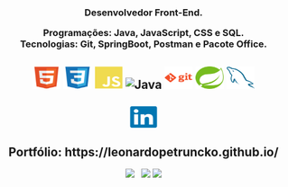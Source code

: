 <h4 align="center" height = 10px width = 5px>
 
 <h3 align="center" height = 10px width = 5px >
  
Desenvolvedor Front-End.
  
Programações: Java, JavaScript, CSS e SQL. 
<br> Tecnologias: Git, SpringBoot, Postman e Pacote Office.
  
  
</h3>

<h2 align="center" >
 
 <img  alt="HTML" height="40" width="50" src="https://raw.githubusercontent.com/devicons/devicon/master/icons/html5/html5-original.svg">
 <img  alt="CSS" height="40" width="50" src="https://raw.githubusercontent.com/devicons/devicon/master/icons/css3/css3-original.svg">
 <img  alt="JS" height="40" width="50" src="https://raw.githubusercontent.com/devicons/devicon/master/icons/javascript/javascript-plain.svg">
 <img  alt="Java" height="40" width="50" src="https://cdn.jsdelivr.net/gh/devicons/devicon/icons/java/java-original-wordmark.svg">
 <img  alt="Git" height="40" width="50" src="https://raw.githubusercontent.com/devicons/devicon/2ae2a900d2f041da66e950e4d48052658d850630/icons/git/git-plain-wordmark.svg">
 <img  alt="Spring" height="40" width="50" src="https://raw.githubusercontent.com/devicons/devicon/2ae2a900d2f041da66e950e4d48052658d850630/icons/spring/spring-original.svg">
 <img  alt="MySQL" height="40" width="50" src="https://raw.githubusercontent.com/devicons/devicon/2ae2a900d2f041da66e950e4d48052658d850630/icons/mysql/mysql-original.svg">
 <br><br>
  <a href="https://www.linkedin.com/in/leonardo-petruncko-4051971a2/" target="_blank"><img height="40" width="50" src="https://raw.githubusercontent.com/devicons/devicon/2ae2a900d2f041da66e950e4d48052658d850630/icons/linkedin/linkedin-original.svg" target="_blank"></a> 
 <br> <br>
 Portfólio: https://leonardopetruncko.github.io/
</h3>

 <div  align="center">
 <a href="https://github.com/leonardoPetruncko"></a>
     <img height="150em" src="https://github-readme-stats.vercel.app/api?username=leonardoPetruncko&hide_border=true&show_icons=true&theme=midnight-purple&include_all_commits=true&count_private=true"/> &nbsp;
  <img height="150em" src="https://github-readme-stats.vercel.app/api/top-langs/?username=leonardoPetruncko&layout=compact&count_private=true&hide_border=true&theme=midnight-purple&show_icons=true">   
  <img height="150em" src="https://github-readme-streak-stats.herokuapp.com/?user=leonardoPetruncko&hide_border=true&theme=midnight-purple&show_icons=true"/>
     
</div>
